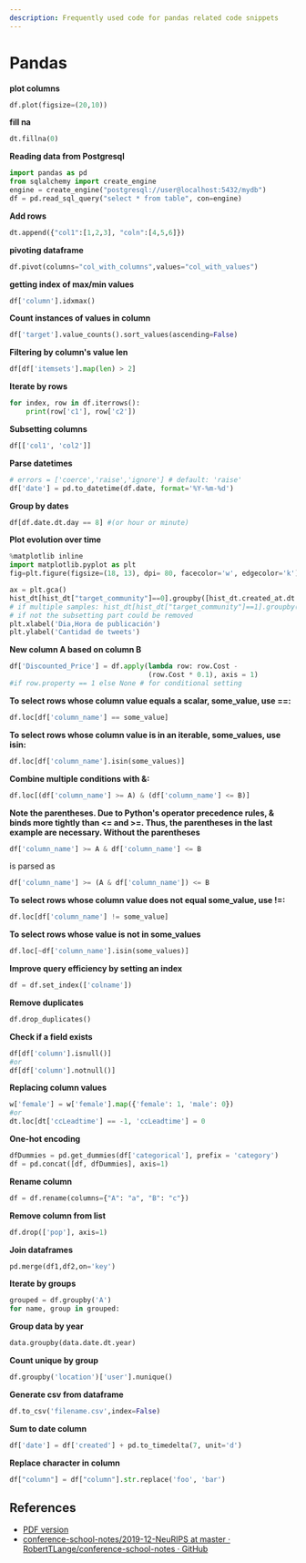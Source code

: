```yaml
---
description: Frequently used code for pandas related code snippets
---
```


# Pandas

**plot columns**

```python
df.plot(figsize=(20,10))
```

**fill na**

```python
dt.fillna(0)
```

**Reading data from Postgresql**

```python
import pandas as pd
from sqlalchemy import create_engine
engine = create_engine("postgresql://user@localhost:5432/mydb")
df = pd.read_sql_query("select * from table", con=engine)
```

**Add rows**

```python
dt.append({"col1":[1,2,3], "coln":[4,5,6]})
```

**pivoting dataframe**

```python
df.pivot(columns="col_with_columns",values="col_with_values")
```

**getting index of max/min values**

```python
df['column'].idxmax()
```

**Count instances of values in column**

```python
df['target'].value_counts().sort_values(ascending=False)
```

**Filtering by column's value len**

```python
df[df['itemsets'].map(len) > 2]
```

**Iterate by rows**

```python
for index, row in df.iterrows():
    print(row['c1'], row['c2'])
```

**Subsetting columns**

```python
df[['col1', 'col2']]
```

**Parse datetimes**

```python
# errors = ['coerce','raise','ignore'] # default: 'raise'
df['date'] = pd.to_datetime(df.date, format='%Y-%m-%d')
```

**Group by dates**

```python
df[df.date.dt.day == 8] #(or hour or minute)
```

**Plot evolution over time**

```python
%matplotlib inline 
import matplotlib.pyplot as plt
fig=plt.figure(figsize=(18, 13), dpi= 80, facecolor='w', edgecolor='k')

ax = plt.gca()
hist_dt[hist_dt["target_community"]==0].groupby([hist_dt.created_at.dt.day,hist_dt.created_at.dt.hour]).size().plot(ax=ax)
# if multiple samples: hist_dt[hist_dt["target_community"]==1].groupby([hist_dt.created_at.dt.day,hist_dt.created_at.dt.hour]).size().plot(ax=ax)
# if not the subsetting part could be removed
plt.xlabel('Dia,Hora de publicación')
plt.ylabel('Cantidad de tweets')
```

**New column A based on column B**

```python
df['Discounted_Price'] = df.apply(lambda row: row.Cost - 
                                  (row.Cost * 0.1), axis = 1)
#if row.property == 1 else None # for conditional setting
```

**To select rows whose column value equals a scalar, some\_value, use ==:**

```python
df.loc[df['column_name'] == some_value]
```

**To select rows whose column value is in an iterable, some\_values, use isin:**

```python
df.loc[df['column_name'].isin(some_values)]
```

**Combine multiple conditions with &:**

```python
df.loc[(df['column_name'] >= A) & (df['column_name'] <= B)]
```

**Note the parentheses. Due to Python's operator precedence rules, & binds more tightly than &lt;= and &gt;=. Thus, the parentheses in the last example are necessary. Without the parentheses**

```python
df['column_name'] >= A & df['column_name'] <= B
```

is parsed as

```python
df['column_name'] >= (A & df['column_name']) <= B
```

**To select rows whose column value does not equal some\_value, use !=:**

```python
df.loc[df['column_name'] != some_value]
```

**To select rows whose value is not in some\_values**

```python
df.loc[~df['column_name'].isin(some_values)]
```

**Improve query efficiency by setting an index**

```python
df = df.set_index(['colname'])
```

**Remove duplicates**

```python
df.drop_duplicates()
```

**Check if a field exists**

```python
df[df['column'].isnull()]
#or
df[df['column'].notnull()]
```

**Replacing column values**

```python
w['female'] = w['female'].map({'female': 1, 'male': 0})
#or
dt.loc[dt['ccLeadtime'] == -1, 'ccLeadtime'] = 0
```

**One-hot encoding**

```python
dfDummies = pd.get_dummies(df['categorical'], prefix = 'category')
df = pd.concat([df, dfDummies], axis=1)
```

**Rename column**

```python
df = df.rename(columns={"A": "a", "B": "c"})
```

**Remove column from list**

```python
df.drop(['pop'], axis=1)
```

**Join dataframes**

```python
pd.merge(df1,df2,on='key')
```

**Iterate by groups**

```python
grouped = df.groupby('A')
for name, group in grouped:
```

**Group data by year**

```python
data.groupby(data.date.dt.year)
```

**Count unique by group**

```python
df.groupby('location')['user'].nunique()
```

**Generate csv from dataframe**

```python
df.to_csv('filename.csv',index=False)
```

**Sum to date column**

```python
df['date'] = df['created'] + pd.to_timedelta(7, unit='d')
```

**Replace character in column**

```python
df["column"] = df["column"].str.replace('foo', 'bar')
```



## References

* [PDF version](https://pandas.pydata.org/Pandas_Cheat_Sheet.pdf)
* [conference-school-notes/2019-12-NeuRIPS at master · RobertTLange/conference-school-notes · GitHub](https://github.com/RobertTLange/conference-school-notes/tree/master/2019-12-NeuRIPS)

